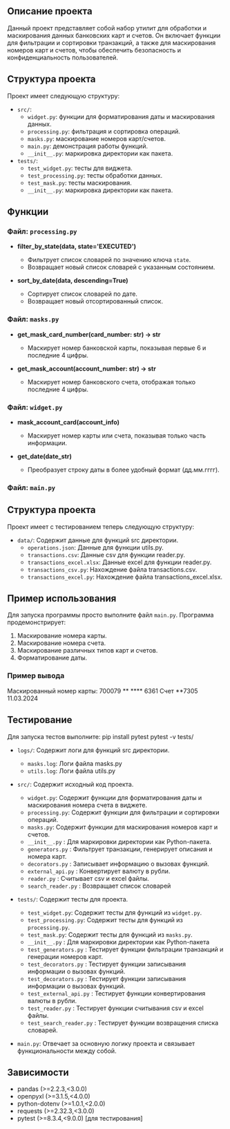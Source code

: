 ## Описание проекта

Данный проект представляет собой набор утилит для обработки и маскирования данных банковских карт и счетов. Он включает функции для фильтрации и сортировки транзакций, а также для маскирования номеров карт и счетов, чтобы обеспечить безопасность и конфиденциальность пользователей.


## Структура проекта

Проект имеет следующую структуру:

- `src/`: 
  - `widget.py`: функции для форматирования даты и маскирования данных.
  - `processing.py`: фильтрация и сортировка операций.
  - `masks.py`: маскирование номеров карт/счетов.
  - `main.py`: демонстрация работы функций.
  - `__init__.py`: маркировка директории как пакета.
- `tests/`:
  - `test_widget.py`: тесты для виджета.
  - `test_processing.py`: тесты обработки данных.
  - `test_mask.py`: тесты маскирования.
  - `__init__.py`: маркировка директории как пакета.

## Функции

### Файл: `processing.py`

- **filter_by_state(data, state='EXECUTED')**
  - Фильтрует список словарей по значению ключа `state`.
  - Возвращает новый список словарей с указанным состоянием.

- **sort_by_date(data, descending=True)**
  - Сортирует список словарей по дате.
  - Возвращает новый отсортированный список.

### Файл: `masks.py`

- **get_mask_card_number(card_number: str) -> str**
  - Маскирует номер банковской карты, показывая первые 6 и последние 4 цифры.
  
- **get_mask_account(account_number: str) -> str**
  - Маскирует номер банковского счета, отображая только последние 4 цифры.

### Файл: `widget.py`

- **mask_account_card(account_info)**
  - Маскирует номер карты или счета, показывая только часть информации.
  
- **get_date(date_str)**
  - Преобразует строку даты в более удобный формат (дд.мм.гггг).

### Файл: `main.py`


## Структура проекта

Проект имеет c тестированием теперь следующую структуру:

-   `data/`: Содержит данные для функций src директории.
    -   `operations.json`: Данные для функции utils.py.
    -   `transactions.csv`: Данные csv для функции reader.py.
    -   `transactions_excel.xlsx`: Данные excel для функции reader.py.
    -   `transactions_csv.py`: Нахождение файла transactions.csv.
    -   `transactions_excel.py`: Нахождение файла transactions_excel.xlsx.
    
## Пример использования

Для запуска программы просто выполните файл `main.py`. Программа продемонстрирует:
1. Маскирование номера карты.
2. Маскирование номера счета.
3. Маскирование различных типов карт и счетов.
4. Форматирование даты.

### Пример вывода

Маскированный номер карты: 700079 ** **** 6361
Счет **7305
11.03.2024

## Тестирование

Для запуска тестов выполните:
pip install pytest
pytest -v tests/

-   `logs/`: Содержит логи для функций src директории.
    -   `masks.log`: Логи файла masks.py
    -   `utils.log`: Логи файла utils.py


-   `src/`: Содержит исходный код проекта.
    -   `widget.py`: Содержит функции для форматирования даты и маскирования номера счета в виджете.
    -   `processing.py`: Содержит функции для фильтрации и сортировки операций.
    -   `masks.py`: Содержит функции для маскирования номеров карт и счетов.
    - `__init__.py` : Для маркировки директории как Python-пакета.
    - `generators.py` : Фильтрует транзакции, генерирует описания и номера карт.
    - `decorators.py` : Записывает информацию о вызовах функций.
    - `external_api.py` : Конвертирует валюту в рубли.
    - `reader.py` : Считывает csv и excel файлы.
    - `search_reader.py` : Возвращает список словарей


-   `tests/`: Содержит тесты для проекта.
    -   `test_widget.py`: Содержит тесты для функций из `widget.py`.
    -   `test_processing.py`: Содержит тесты для функций из `processing.py`.
    -   `test_mask.py`: Содержит тесты для функций из `masks.py`.
    -   `__init__.py` : Для маркировки директории как Python-пакета
    -   `test_generators.py` : Тестирует функции фильтрации транзакций и генерации номеров карт.
    -   `test_decorators.py` : Тестирует функции записывания информации о вызовах функций.
    -   `test_decorators.py` : Тестирует функции записывания информации о вызовах функций.
    -   `test_external_api.py` : Тестирует функции конвертирования валюты в рубли.
    -   `test_reader.py` : Тестирует функции cчитывания csv и excel файлы.
    -   `test_search_reader.py` : Тестирует функции возвращения списка словарей.


-   `main.py`: Отвечает за основную логику проекта и связывает функциональности между собой.



## Зависимости
- pandas (>=2.2.3,<3.0.0)
- openpyxl (>=3.1.5,<4.0.0)
- python-dotenv (>=1.0.1,<2.0.0)
- requests (>=2.32.3,<3.0.0)
- pytest (>=8.3.4,<9.0.0) [для тестирования]


